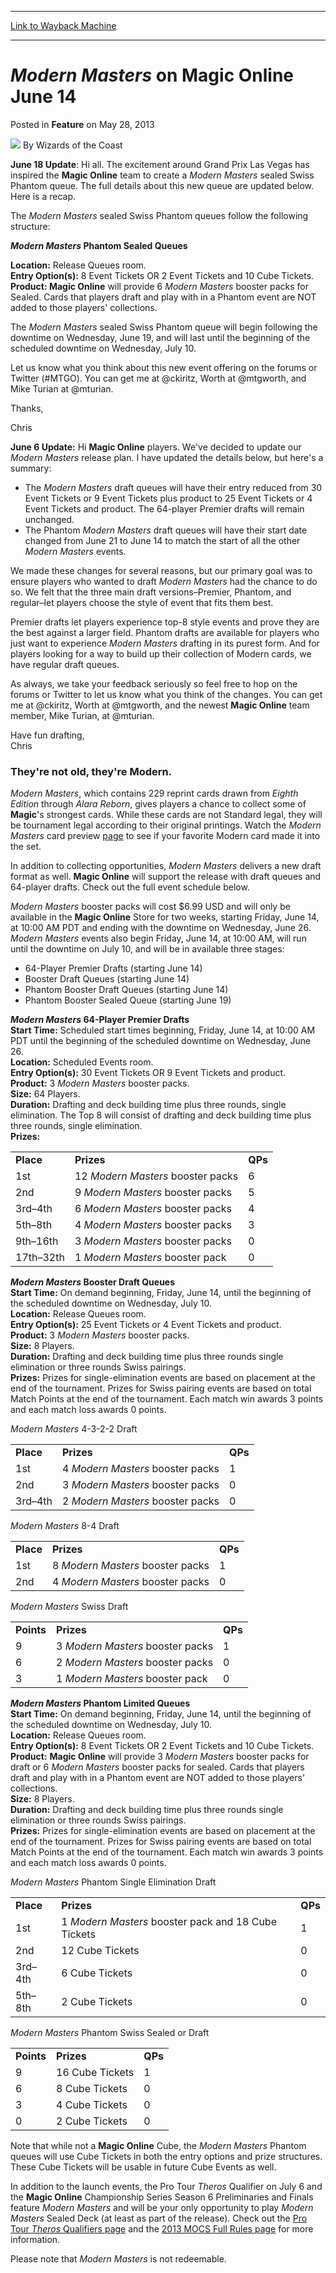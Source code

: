 
---
[Link to Wayback Machine](https://web.archive.org/web/20220519190105/https://magic.wizards.com/en/articles/archive/feature/modern-masters-magic-online-june-14-2013-05-28)

[_metadata_:author]:- "Wizards of the Coast"
[_metadata_:description]:- "June 18 Update: Hi all. The excitement around Grand Prix Las Vegas has inspired the Magic Online team to create a Modern Masters sealed Swiss Phantom queue. The full details about this new queue are updated below. Here is a recap.The Modern Masters sealed Swiss Phantom queues follow the following structure:Modern Masters Phantom Sealed Queues Location: Release Queues room."
[_metadata_:generator]:- "Drupal 7 (http://drupal.org)"
[_metadata_:node]:- "687551"
[_metadata_:publish_date]:- "2013-05-28"
[_metadata_:source]:- "div-main-content"
[_metadata_:title]:- "Modern Masters on Magic Online June 14"
[_metadata_:wayback_capture_timestamp]:- "2022-05-19 19:01:05"
[_metadata_:wayback_raw_url]:- "https://web.archive.org/web/20220519190105id_/https://magic.wizards.com/en/articles/archive/feature/modern-masters-magic-online-june-14-2013-05-28"
[_metadata_:wayback_url]:- "https://magic.wizards.com/en/articles/archive/feature/modern-masters-magic-online-june-14-2013-05-28"
---


*Modern Masters* on Magic Online June 14
========================================



 Posted in **Feature**
 on May 28, 2013 






![](https://media.magic.wizards.com/styles/auth_small/public/images/person/wizards_author.jpg)
By Wizards of the Coast











**June 18 Update**: Hi all. The excitement around Grand Prix Las Vegas has inspired the **Magic Online** team to create a *Modern Masters* sealed Swiss Phantom queue. The full details about this new queue are updated below. Here is a recap.

The *Modern Masters* sealed Swiss Phantom queues follow the following structure:

***Modern Masters* Phantom Sealed Queues**
  
**Location:** Release Queues room.   
**Entry Option(s):** 8 Event Tickets OR 2 Event Tickets and 10 Cube Tickets.   
**Product: Magic Online** will provide 6 *Modern Masters* booster packs for Sealed. Cards that players draft and play with in a Phantom event are NOT added to those players' collections. 

The *Modern Masters* sealed Swiss Phantom queue will begin following the downtime on Wednesday, June 19, and will last until the beginning of the scheduled downtime on Wednesday, July 10. 

Let us know what you think about this new event offering on the forums or Twitter (#MTGO). You can get me at @ckiritz, Worth at @mtgworth, and Mike Turian at @mturian.

Thanks,

Chris

**June 6 Update:** Hi **Magic Online** players. We've decided to update our *Modern Masters* release plan. I have updated the details below, but here's a summary: 

* The *Modern Masters* draft queues will have their entry reduced from 30 Event Tickets or 9 Event Tickets plus product to 25 Event Tickets or 4 Event Tickets and product. The 64-player Premier drafts will remain unchanged.
* The Phantom *Modern Masters* draft queues will have their start date changed from June 21 to June 14 to match the start of all the other *Modern Masters* events.

We made these changes for several reasons, but our primary goal was to ensure players who wanted to draft *Modern Masters* had the chance to do so. We felt that the three main draft versions–Premier, Phantom, and regular–let players choose the style of event that fits them best. 

Premier drafts let players experience top-8 style events and prove they are the best against a larger field. Phantom drafts are available for players who just want to experience *Modern Masters* drafting in its purest form. And for players looking for a way to build up their collection of Modern cards, we have regular draft queues. 

As always, we take your feedback seriously so feel free to hop on the forums or Twitter to let us know what you think of the changes. You can get me at @ckiritz, Worth at @mtgworth, and the newest **Magic Online** team member, Mike Turian, at @mturian. 

Have fun drafting,  
 Chris

### They're not old, they're Modern.

*Modern Masters*, which contains 229 reprint cards drawn from *Eighth Edition* through *Alara Reborn*, gives players a chance to collect some of **Magic**'s strongest cards. While these cards are not Standard legal, they will be tournament legal according to their original printings. Watch the *Modern Masters* card preview [page](http://www.wizards.com/magic/tcg/article.aspx?x=mtg/tcg/modernmasters/cig) to see if your favorite Modern card made it into the set.

In addition to collecting opportunities, *Modern Masters* delivers a new draft format as well. **Magic Online** will support the release with draft queues and 64-player drafts. Check out the full event schedule below.

*Modern Masters* booster packs will cost $6.99 USD and will only be available in the **Magic Online** Store for two weeks, starting Friday, June 14, at 10:00 AM PDT and ending with the downtime on Wednesday, June 26. *Modern Masters* events also begin Friday, June 14, at 10:00 AM, will run until the downtime on July 10, and will be in available three stages: 

* 64-Player Premier Drafts (starting June 14)
* Booster Draft Queues (starting June 14)
* Phantom Booster Draft Queues (starting June 14)
* Phantom Booster Sealed Queue (starting June 19)

***Modern Masters* 64-Player Premier Drafts**  
**Start Time:** Scheduled start times beginning, Friday, June 14, at 10:00 AM PDT until the beginning of the scheduled downtime on Wednesday, June 26.   
**Location:** Scheduled Events room.   
**Entry Option(s):** 30 Event Tickets OR 9 Event Tickets and product.   
**Product:** 3 *Modern Masters* booster packs.   
**Size:** 64 Players.   
**Duration:** Drafting and deck building time plus three rounds, single elimination. The Top 8 will consist of drafting and deck building time plus three rounds, single elimination.   
**Prizes:**



|  |  |  |
| --- | --- | --- |
| **Place** | **Prizes** | **QPs** |
| 1st | 12 *Modern Masters* booster packs | 6 |
| 2nd | 9 *Modern Masters* booster packs | 5 |
| 3rd–4th | 6 *Modern Masters* booster packs | 4 |
| 5th–8th | 4 *Modern Masters* booster packs | 3 |
| 9th–16th | 3 *Modern Masters* booster packs | 0 |
| 17th–32th | 1 *Modern Masters* booster pack | 0 |

***Modern Masters* Booster Draft Queues**  
**Start Time:** On demand beginning, Friday, June 14, until the beginning of the scheduled downtime on Wednesday, July 10.   
**Location:** Release Queues room.   
**Entry Option(s):** 25 Event Tickets or 4 Event Tickets and product.   
**Product:** 3 *Modern Masters* booster packs.   
**Size:** 8 Players.   
**Duration:** Drafting and deck building time plus three rounds single elimination or three rounds Swiss pairings.   
**Prizes:** Prizes for single-elimination events are based on placement at the end of the tournament. Prizes for Swiss pairing events are based on total Match Points at the end of the tournament. Each match win awards 3 points and each match loss awards 0 points. 

*Modern Masters* 4-3-2-2 Draft   




|  |  |  |
| --- | --- | --- |
| **Place** | **Prizes** | **QPs** |
| 1st | 4 *Modern Masters* booster packs | 1 |
| 2nd | 3 *Modern Masters* booster packs | 0 |
| 3rd–4th | 2 *Modern Masters* booster packs | 0 |

*Modern Masters* 8-4 Draft   




|  |  |  |
| --- | --- | --- |
| **Place** | **Prizes** | **QPs** |
| 1st | 8 *Modern Masters* booster packs | 1 |
| 2nd | 4 *Modern Masters* booster packs | 0 |

*Modern Masters* Swiss Draft   




|  |  |  |
| --- | --- | --- |
| **Points** | **Prizes** | **QPs** |
| 9 | 3 *Modern Masters* booster packs | 1 |
| 6 | 2 *Modern Masters* booster packs | 0 |
| 3 | 1 *Modern Masters* booster pack | 0 |

***Modern Masters* Phantom Limited Queues**  
**Start Time:** On demand beginning, Friday, June 14, until the beginning of the scheduled downtime on Wednesday, July 10.   
**Location:** Release Queues room.   
**Entry Option(s):** 8 Event Tickets OR 2 Event Tickets and 10 Cube Tickets.   
**Product:**
**Magic Online** will provide 3 *Modern Masters* booster packs for draft or 6 *Modern Masters* booster packs for sealed. Cards that players draft and play with in a Phantom event are NOT added to those players' collections.   
**Size:** 8 Players.   
**Duration:** Drafting and deck building time plus three rounds single elimination or three rounds Swiss pairings.   
**Prizes:** Prizes for single-elimination events are based on placement at the end of the tournament. Prizes for Swiss pairing events are based on total Match Points at the end of the tournament. Each match win awards 3 points and each match loss awards 0 points. 

*Modern Masters* Phantom Single Elimination Draft   




|  |  |  |
| --- | --- | --- |
| **Place** | **Prizes** | **QPs** |
| 1st | 1 *Modern Masters* booster pack and 18 Cube Tickets | 1 |
| 2nd | 12 Cube Tickets | 0 |
| 3rd–4th | 6 Cube Tickets | 0 |
| 5th–8th | 2 Cube Tickets | 0 |

*Modern Masters* Phantom Swiss Sealed or Draft  




|  |  |  |
| --- | --- | --- |
| **Points** | **Prizes** | **QPs** |
| 9 | 16 Cube Tickets | 1 |
| 6 | 8 Cube Tickets | 0 |
| 3 | 4 Cube Tickets | 0 |
| 0 | 2 Cube Tickets | 0 |

Note that while not a **Magic Online** Cube, the *Modern Masters* Phantom queues will use Cube Tickets in both the entry options and prize structures. These Cube Tickets will be usable in future Cube Events as well. 

In addition to the launch events, the Pro Tour *Theros* Qualifier on July 6 and the **Magic Online** Championship Series Season 6 Preliminaries and Finals feature *Modern Masters* and will be your only opportunity to play *Modern Masters* Sealed Deck (at least as part of the release). Check out the [Pro Tour *Theros* Qualifiers page](http://www.wizards.com/magic/tcg/article.aspx?x=mtg/tcg/events/ptqmtgo/friends) and the [2013 MOCS Full Rules page](http://www.wizards.com/magic/magazine/article.aspx?x=mtg/daily/other/12182012c) for more information.

Please note that *Modern Masters* is not redeemable.







